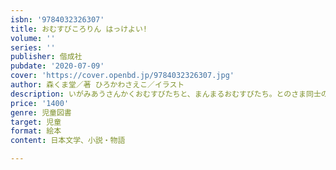 ```yaml
---
isbn: '9784032326307'
title: おむすびころりん はっけよい!
volume: ''
series: ''
publisher: 偕成社
pubdate: '2020-07-09'
cover: 'https://cover.openbd.jp/9784032326307.jpg'
author: 森くま堂／著 ひろかわさえこ／イラスト
description: いがみあうさんかくおむすびたちと、まんまるおむすびたち。とのさま同士の相撲勝負は、まさかの結末に！
price: '1400'
genre: 児童図書
target: 児童
format: 絵本
content: 日本文学、小説・物語

---
```

